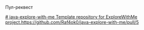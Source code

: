 Пул-реквест

[# java-explore-with-me
Template repository for ExploreWithMe project.](https://github.com/Raf4ok0/java-explore-with-me/pull/5)https://github.com/Raf4ok0/java-explore-with-me/pull/5
